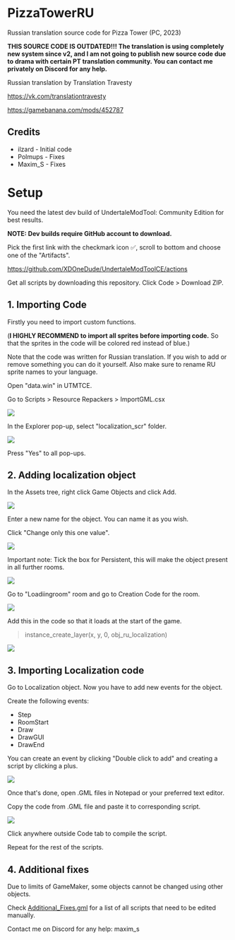 # PizzaTowerRU
Russian translation source code for Pizza Tower (PC, 2023)

**THIS SOURCE CODE IS OUTDATED!!! The translation is using completely new system since v2, and I am not going to publish new source code due to drama with certain PT translation community. You can contact me privately on Discord for any help.**

Russian translation by Translation Travesty

https://vk.com/translationtravesty

https://gamebanana.com/mods/452787

## Credits
* ilzard - Initial code
* Polmups - Fixes
* Maxim_S - Fixes

# Setup
You need the latest dev build of UndertaleModTool: Community Edition for best results.

**NOTE: Dev builds require GitHub account to download.**

Pick the first link with the checkmark icon :white_check_mark:, scroll to bottom and choose one of the "Artifacts".

https://github.com/XDOneDude/UndertaleModToolCE/actions

Get all scripts by downloading this repository. Click Code > Download ZIP.

## 1. Importing Code
Firstly you need to import custom functions.

(**I HIGHLY RECOMMEND to import all sprites before importing code.** 
So that the sprites in the code will be colored red instead of blue.)

Note that the code was written for Russian translation. If you wish to add or remove something you can do it yourself.
Also make sure to rename RU sprite names to your language.

Open "data.win" in UTMTCE.

Go to Scripts > Resource Repackers > ImportGML.csx

<img src="https://cdn.discordapp.com/attachments/684710497588740106/1168992238546726932/Screenshot_72.png"/>

In the Explorer pop-up, select "localization_scr" folder.

<img src="https://cdn.discordapp.com/attachments/684710497588740106/1168992238840316036/Screenshot_73.png"/>

Press "Yes" to all pop-ups.

## 2. Adding localization object
In the Assets tree, right click Game Objects and click Add.

<img src="https://cdn.discordapp.com/attachments/684710497588740106/1168992239112962068/Screenshot_74.png"/>

Enter a new name for the object. You can name it as you wish.

Click "Change only this one value".

<img src="https://cdn.discordapp.com/attachments/684710497588740106/1168992239373004931/Screenshot_75.png"/>

Important note: Tick the box for Persistent, this will make the object present in all further rooms.

<img src="https://cdn.discordapp.com/attachments/684710497588740106/1168992239633039441/Screenshot_76.png"/>

Go to "Loadiingroom" room and go to Creation Code for the room.

<img src="https://cdn.discordapp.com/attachments/684710497588740106/1168992240132173834/Screenshot_78.png"/>


Add this in the code so that it loads at the start of the game.
> instance_create_layer(x, y, 0, obj_ru_localization)

<img src="https://cdn.discordapp.com/attachments/684710497588740106/1168992240392208484/Screenshot_79.png"/>

## 3. Importing Localization code

Go to Localization object. 
Now you have to add new events for the object.

Create the following events:
* Step
* RoomStart
* Draw
* DrawGUI
* DrawEnd

You can create an event by clicking "Double click to add" and creating a script by clicking a plus.

<img src="https://cdn.discordapp.com/attachments/684710497588740106/1168992240631300157/Screenshot_80.png"/>

Once that's done, open .GML files in Notepad or your preferred text editor.

Copy the code from .GML file and paste it to corresponding script.

<img src="https://cdn.discordapp.com/attachments/684710497588740106/1168992240958451773/Screenshot_81.png"/>

Click anywhere outside Code tab to compile the script.

Repeat for the rest of the scripts.

## 4. Additional fixes
Due to limits of GameMaker, some objects cannot be changed using other objects.

Check [Additional_Fixes.gml](https://github.com/MaximScherbinin/PizzaTowerRU/blob/main/Scripts/Additional_Fixes.gml) for a list of all scripts that need to be edited manually.

Contact me on Discord for any help: maxim_s

